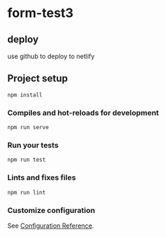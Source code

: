 # form-test3

## deploy

use github to deploy to netlify

## Project setup

```$
npm install
```

### Compiles and hot-reloads for development

```$
npm run serve
```

### Run your tests

```$
npm run test
```

### Lints and fixes files

```$
npm run lint
```

### Customize configuration

See [Configuration Reference](https://cli.vuejs.org/config/).
